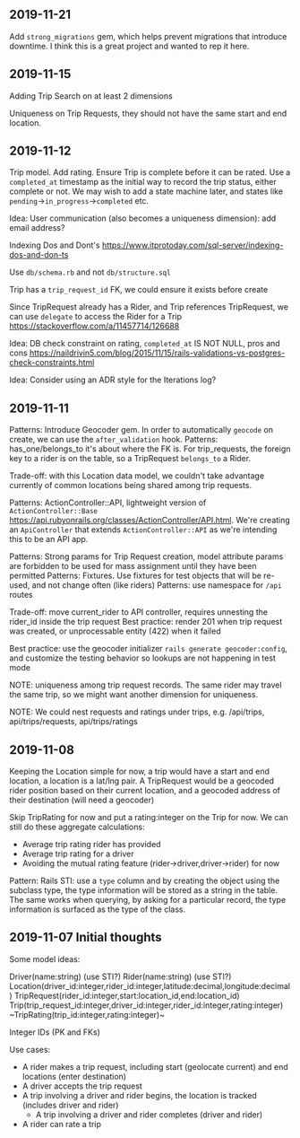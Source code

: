 ## 2019-11-21

Add `strong_migrations` gem, which helps prevent migrations that introduce downtime. I think this is a great project and wanted to rep it here.


## 2019-11-15

Adding Trip Search on at least 2 dimensions

Uniqueness on Trip Requests, they should not have the same start and end location.


## 2019-11-12

Trip model. Add rating. Ensure Trip is complete before it can be rated. Use a `completed_at` timestamp as the initial way to record the trip status, either complete or not. We may wish to add a state machine later, and states like `pending`->`in_progress`->`completed` etc.

Idea: User communication (also becomes a uniqueness dimension): add email address?

Indexing Dos and Dont's <https://www.itprotoday.com/sql-server/indexing-dos-and-don-ts>

Use `db/schema.rb` and not `db/structure.sql`

Trip has a `trip_request_id` FK, we could ensure it exists before create

Since TripRequest already has a Rider, and Trip references TripRequest, we can use `delegate` to access the Rider for a Trip <https://stackoverflow.com/a/11457714/126688>

Idea: DB check constraint on rating, `completed_at` IS NOT NULL, pros and cons <https://naildrivin5.com/blog/2015/11/15/rails-validations-vs-postgres-check-constraints.html>

Idea: Consider using an ADR style for the Iterations log?

## 2019-11-11

Patterns: Introduce Geocoder gem. In order to automatically `geocode` on create, we can use the `after_validation` hook.
Patterns: has_one/belongs_to it's about where the FK is. For trip_requests, the foreign key to a rider is on the table, so a TripRequest `belongs_to` a Rider.

Trade-off: with this Location data model, we couldn't take advantage currently of common locations being shared among trip requests.

Patterns: ActionController::API, lightweight version of `ActionController::Base` <https://api.rubyonrails.org/classes/ActionController/API.html>. We're creating an `ApiController` that extends `ActionController::API` as we're intending this to be an API app.

Patterns: Strong params for Trip Request creation, model attribute params are forbidden to be used for mass assignment until they have been permitted
Patterns: Fixtures. Use fixtures for test objects that will be re-used, and not change often (like riders)
Patterns: use namespace for `/api` routes

Trade-off: move current_rider to API controller, requires unnesting the rider_id inside the trip request
Best practice: render 201 when trip request was created, or unprocessable entity (422) when it failed

Best practice: use the geocoder initializer `rails generate geocoder:config`, and customize the testing behavior so lookups are not happening in test mode

NOTE: uniqueness among trip request records. The same rider may travel the same trip, so we might want another dimension for uniqueness.

NOTE: We could nest requests and ratings under trips, e.g. /api/trips, api/trips/requests, api/trips/ratings

## 2019-11-08

Keeping the Location simple for now, a trip would have a start and end location,
a location is a lat/lng pair. A TripRequest would be a geocoded rider position based
on their current location, and a geocoded address of their destination (will need a geocoder)

Skip TripRating for now and put a rating:integer on the Trip for now. We can still do these aggregate calculations:
* Average trip rating rider has provided
* Average trip rating for a driver
* Avoiding the mutual rating feature (rider->driver,driver->rider) for now


Pattern: Rails STI: use a `type` column and by creating the object using the subclass type, the type information will be stored as a string in the table.
The same works when querying, by asking for a particular record, the type information is surfaced as the type of the class.


## 2019-11-07 Initial thoughts

Some model ideas:

Driver(name:string) (use STI?)
Rider(name:string) (use STI?)
Location(driver_id:integer,rider_id:integer,latitude:decimal,longitude:decimal)
TripRequest(rider_id:integer,start:location_id,end:location_id)
Trip(trip_request_id:integer,driver_id:integer,rider_id:integer,rating:integer)
~TripRating(trip_id:integer,rating:integer)~

Integer IDs (PK and FKs)


Use cases:

* A rider makes a trip request, including start (geolocate current) and end locations (enter destination)
* A driver accepts the trip request
* A trip involving a driver and rider begins, the location is tracked (includes driver and rider)
  * A trip involving a driver and rider completes (driver and rider)
* A rider can rate a trip

